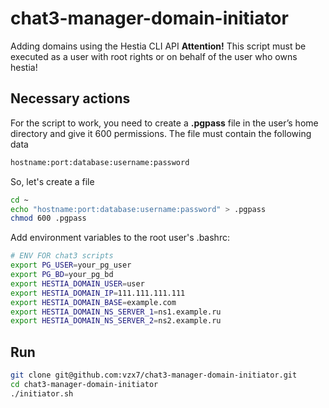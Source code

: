 # chat3-manager-domain-initiator
Adding domains using the Hestia CLI API
**Attention!**
This script must be executed as a user with root rights or on behalf of the user who owns hestia!

## Necessary actions
For the script to work, you need to create a **.pgpass** file in the user’s home directory and give it 600 permissions.
The file must contain the following data

```sh
hostname:port:database:username:password
```
So, let's create a file
```sh
cd ~
echo "hostname:port:database:username:password" > .pgpass
chmod 600 .pgpass
```
Add environment variables to the root user's .bashrc:
```bash
# ENV FOR chat3 scripts
export PG_USER=your_pg_user
export PG_BD=your_pg_bd
export HESTIA_DOMAIN_USER=user
export HESTIA_DOMAIN_IP=111.111.111.111
export HESTIA_DOMAIN_BASE=example.com
export HESTIA_DOMAIN_NS_SERVER_1=ns1.example.ru 
export HESTIA_DOMAIN_NS_SERVER_2=ns2.example.ru
```
## Run
```sh
git clone git@github.com:vzx7/chat3-manager-domain-initiator.git
cd chat3-manager-domain-initiator
./initiator.sh
```